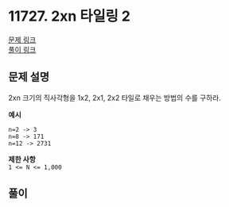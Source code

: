 # 11727. 2xn 타일링 2
[문제 링크](https://www.acmicpc.net/problem/11726 )  
[풀이 링크](BOJ11726.java )  

## 문제 설명
2xn 크기의 직사각형을 1x2, 2x1, 2x2 타일로 채우는 방법의 수를 구하라.  

**예시**
```
n=2 -> 3
n=8 -> 171
n=12 -> 2731
```

**제한 사항**  
`1 <= N <= 1,000`  

## 풀이
